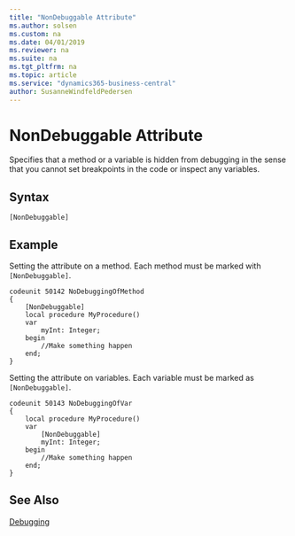 ```yaml
---
title: "NonDebuggable Attribute"
ms.author: solsen
ms.custom: na
ms.date: 04/01/2019
ms.reviewer: na
ms.suite: na
ms.tgt_pltfrm: na
ms.topic: article
ms.service: "dynamics365-business-central"
author: SusanneWindfeldPedersen
---
```


# NonDebuggable Attribute
Specifies that a method or a variable is hidden from debugging in the sense that you cannot set breakpoints in the code or inspect any variables.

## Syntax  
```  
[NonDebuggable]
```
  
## Example
Setting the attribute on a method. Each method must be marked with `[NonDebuggable]`.

```
codeunit 50142 NoDebuggingOfMethod
{
    [NonDebuggable]
    local procedure MyProcedure()
    var
        myInt: Integer;
    begin
        //Make something happen
    end;
}

```

Setting the attribute on variables. Each variable must be marked as `[NonDebuggable]`.
```
codeunit 50143 NoDebuggingOfVar 
{
    local procedure MyProcedure()
    var
        [NonDebuggable]
        myInt: Integer;
    begin
        //Make something happen
    end;
}

```
  
## See Also  
[Debugging](../devenv-debugging.md)